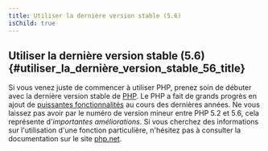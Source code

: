 ```yaml
---
title: Utiliser la dernière version stable (5.6)
isChild: true
---
```


## Utiliser la dernière version stable (5.6) {#utiliser_la_dernière_version_stable_56_title}

Si vous venez juste de commencer à utiliser PHP, prenez soin de débuter avec la dernière version stable 
de [PHP][php-release]. Le PHP a fait de grands progrès en ajout de [puissantes fonctionnalités](#les_points_importants_du_language) 
au cours des dernières années. Ne vous laissez pas avoir par le numéro de version mineur entre PHP 5.2 et 5.6, cela 
représente d'*importantes améliorations*. Si vous cherchez des informations sur l'utilisation d'une fonction particulière,
 n'hésitez pas à consulter la documentation sur le site [php.net][php-docs].

[php-release]: http://www.php.net/downloads.php
[php-docs]: http://www.php.net/manual/fr/
